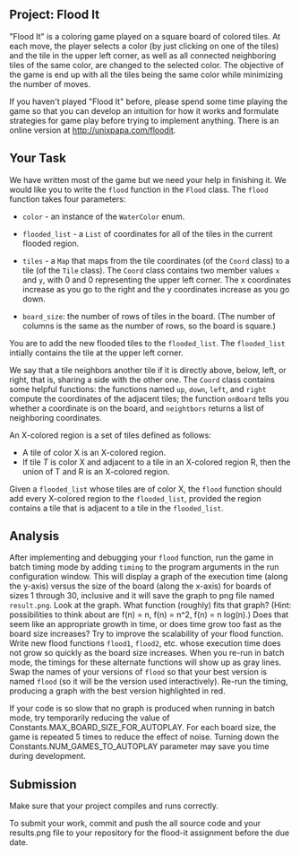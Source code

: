 Project: Flood It
-----------------

"Flood It" is a coloring game played on a square board of colored
tiles. At each move, the player selects a color (by just clicking on
one of the tiles) and the tile in the upper left corner, as well as
all connected neighboring tiles of the same color, are changed to the
selected color. The objective of the game is end up with all the tiles
being the same color while minimizing the number of moves.

If you haven't played "Flood It" before, please spend some time
playing the game so that you can develop an intuition for how it works
and formulate strategies for game play before trying to implement
anything. There is an online version at http://unixpapa.com/floodit.


Your Task
---------

We have written most of the game but we need your help in finishing
it. We would like you to write the `flood` function in the
`Flood` class. The `flood` function takes four parameters:

* `color` - an instance of the `WaterColor` enum.

* `flooded_list` - a `List` of coordinates for all of the tiles
   in the current flooded region.

* `tiles` - a `Map` that maps from the tile coordinates (of the
   `Coord` class) to a tile (of the `Tile` class).  The `Coord` class
   contains two member values `x` and `y`, with 0 and 0 representing
   the upper left corner. The x coordinates increase as you go to the
   right and the y coordinates increase as you go down.

* `board_size`: the number of rows of tiles in the board.  (The number
   of columns is the same as the number of rows, so the board is
   square.)

You are to add the new flooded tiles to the `flooded_list`. The
`flooded_list` intially contains the tile at the upper left corner.

We say that a tile neighbors another tile if it is directly above,
below, left, or right, that is, sharing a side with the other one. The
`Coord` class contains some helpful functions: the functions named
`up`, `down`, `left`, and `right` compute the coordinates of the
adjacent tiles; the function `onBoard` tells you whether a coordinate
is on the board, and `neightbors` returns a list of neighboring
coordinates.

An X-colored region is a set of tiles defined as follows:
* A tile of color X is an X-colored region.
* If tile $T$ is color X and adjacent to
  a tile in an X-colored region R, then the union of T and R
   is an X-colored region.

Given a `flooded_list` whose tiles are of color X, the `flood`
function should add every X-colored region to the `flooded_list`,
provided the region contains a tile that is adjacent to a tile in the
`flooded_list`.


Analysis
--------

After implementing and debugging your `flood` function, run the game
in batch timing mode by adding `timing` to the program arguments in
the run configuration window. This will display a graph of the
execution time (along the y-axis) versus the size of the board (along
the x-axis) for boards of sizes 1 through 30, inclusive and it will
save the graph to png file named `result.png`.  Look at the
graph. What function (roughly) fits that graph?  (Hint: possibilities
to think about are f(n) = n, f(n) = n^2, f(n) = n log(n).)  Does that
seem like an appropriate growth in time, or does time grow too fast as
the board size increases?  Try to improve the scalability of your
flood function. Write new flood functions `flood1`, `flood2`,
etc. whose execution time does not grow so quickly as the board size
increases. When you re-run in batch mode, the timings for these
alternate functions will show up as gray lines. Swap the names of your
versions of `flood` so that your best version is named `flood` (so it
will be the version used interactively).  Re-run the timing, producing
a graph with the best version highlighted in red.

If your code is so slow that no graph is produced when running in
batch mode, try temporarily reducing the value of
Constants.MAX_BOARD_SIZE_FOR_AUTOPLAY. For each board size, the game
is repeated 5 times to reduce the effect of noise. Turning down the
Constants.NUM_GAMES_TO_AUTOPLAY parameter may save you time during
development.


Submission
----------

Make sure that your project compiles and runs correctly.

To submit your work, commit and push the all source code and your
results.png file to your repository for the flood-it assignment before
the due date.


